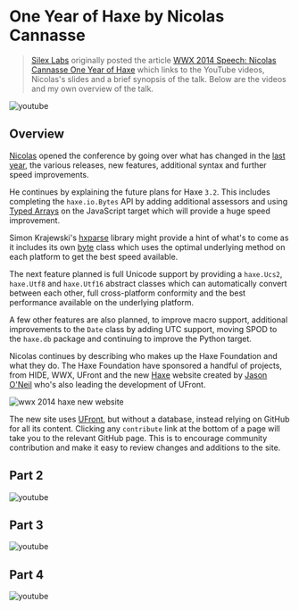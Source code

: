 [_template]: ../../templates/wwx/video.html
[“”]: a ""
# One Year of Haxe by Nicolas Cannasse

> [Silex Labs] originally posted the article [WWX 2014 Speech: Nicolas Cannasse One
> Year of Haxe][sl1] which links to the YouTube videos, Nicolas's slides and a brief
> synopsis of the talk. Below are the videos and my own overview of the talk.

![youtube](u2k08FIiGqI)

## Overview

[Nicolas][tw1] opened the conference by going over what has changed in the
[last year][l1], the various releases, new features, additional syntax and further 
speed improvements.

He continues by explaining the future plans for Haxe `3.2`. This includes
completing the `haxe.io.Bytes` API by adding additional assessors and using 
[Typed Arrays] on the JavaScript target which will provide a huge speed
improvement. 

Simon Krajewski's [hxparse][l2] library might provide a hint of what's to
come as it includes its own [byte][l3] class which uses the optimal underlying method
on each platform to get the best speed available.

The next feature planned is full Unicode support by providing a `haxe.Ucs2`,
`haxe.Utf8` and `haxe.Utf16` abstract classes which can automatically convert
between each other, full cross-platform conformity and the best performance available
on the underlying platform.

A few other features are also planned, to improve macro support, additional improvements
to the `Date` class by adding UTC support, moving SPOD to the `haxe.db` package and 
continuing to improve the Python target.

Nicolas continues by describing who makes up the Haxe Foundation and what they do. The
Haxe Foundation have sponsored a handful of projects, from HIDE, WWX, UFront and
the new [Haxe][l4] website created by [Jason O'Neil][tw2] who's also leading 
the development of UFront.

![wwx 2014 haxe new website](/img/wwx/2014/new-haxe-site.jpg "The New Haxe Website")

The new site uses [UFront], but without a database, instead relying on GitHub for all its
content. Clicking any `contribute` link at the bottom of a page will take you to the
relevant GitHub page. This is to encourage community contribution and make it easy to
review changes and additions to the site.

## Part 2

![youtube](YZDsQNtq4OM)

## Part 3

![youtube](NjXRMM3FQPk)

## Part 4

![youtube](7rhFjotSa48)

[tw1]: https://twitter.com/ncannasse "@ncannasse"
[tw2]: https://twitter.com/jayoneil "@jayoneil"
	
[l1]: https://ncannasse.github.io/hxslides/www/wwx2014.html#1 "One Year of Haxe"
[l2]: https://github.com/Simn/hxparse/ "HxParse on GitHub"
[l3]: https://github.com/Simn/hxparse/tree/development/src/byte "HxParse byte.ByteData Class"
[l4]: http://haxe.org "The New Haxe Website"
	
[ufront]: https://github.com/ufront "UFront on GitHub"
[typed arrays]: https://developer.mozilla.org/en-US/docs/Web/JavaScript/Typed_arrays "JavaScript Typed Arrays"
[silex labs]: http://www.silexlabs.org/ "Silex Labs"
[sl1]: http://www.silexlabs.org/202725/the-blog/wwx2014-speech-nicolas-cannasse-one-year-of-haxe/ "WWX 2014 Speech: Nicolas Cannasse One Year of Haxe"